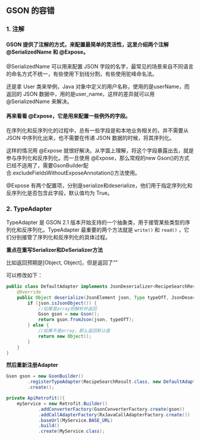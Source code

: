 ## GSON 的容错

### 1. 注解

#### GSON 提供了注解的方式，来配置最简单的灵活性，这里介绍两个注解 @SerializedName 和 @Expose。

@SerializedName 可以用来配置 JSON 字段的名字，最常见的场景来自不同语言的命名方式不统一，有些使用下划线分割，有些使用驼峰命名法。

还是拿 User 类来举例，Java 对象中定义的用户名称，使用的是userName，而返回的 JSON 数据中，用的是user_name，这样的差异就可以用 @SerializedName 来解决。

#### 再来看看 @Expose，它是用来配置一些例外的字段。

在序列化和反序列化的过程中，总有一些字段是和本地业务相关的，并不需要从 JSON 中序列化出来，也不需要在传递 JSON 数据的时候，将其序列化。

这样的情况用 @Expose 就很好解决。从字面上理解，将这个字段暴露出去，就是参与序列化和反序列化。而一旦使用 @Expose，那么常规的new Gson()的方式已经不适用了，需要GsonBuilder配合.excludeFieldsWithoutExposeAnnotation()方法使用。

@Expose 有两个配置项，分别是serialize和deserialize，他们用于指定序列化和反序列化是否包含此字段，默认值均为 True。

### 2. TypeAdapter

TypeAdapter 是 GSON 2.1 版本开始支持的一个抽象类，用于接管某些类型的序列化和反序列化。TypeAdapter 最重要的两个方法就是 `write()` 和 `read()` ，它们分别接管了序列化和反序列化的具体过程。

**重点在重写Serializer和DeSerializer方法**

比如返回预期是[Object, Object]，但是返回了“”

可以修改如下：

```java
public class DefaultAdapter implements JsonDeserializer<RecipeSearchResult> {
    @Override
    public Object deserialize(JsonElement json, Type typeOfT, JsonDeserializationContext context) {
        if (json.isJsonObject()) {
            //如果是array则解析并返回
            Gson gson = new Gson();
            return gson.fromJson(json, typeOfT);
        } else {
            //如果不是array，那么返回默认值
            return new Object();
        }
    }
}
```

**然后重新注册Adapter**

```java
Gson gson = new GsonBuilder()
        .registerTypeAdapter(RecipeSearchResult.class, new DefaultAdapter())
        .create();

private ApiRetrofit(){
    myService = new Retrofit.Builder()
            .addConverterFactory(GsonConverterFactory.create(gson))
            .addCallAdapterFactory(RxJavaCallAdapterFactory.create())
            .baseUrl(MyService.BASE_URL)
            .build()
            .create(MyService.class);
```